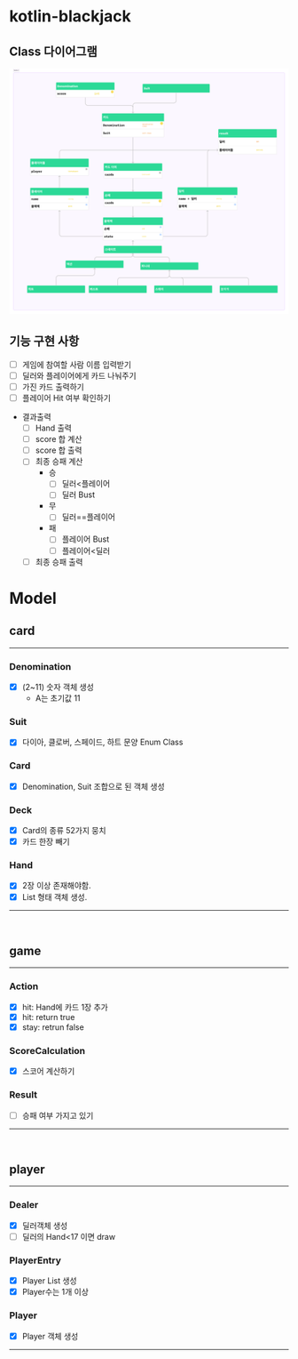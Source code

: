 # kotlin-blackjack

## Class 다이어그램

![ClassDiagram.png](image%2FClassDiagram.png)
<br>

## 기능 구현 사항

- [ ] 게임에 참여할 사람 이름 입력받기
- [ ] 딜러와 플레이어에게 카드 나눠주기
- [ ] 가진 카드 출력하기
- [ ] 플레이어 Hit 여부 확인하기

- 결과출력
    - [ ] Hand 출력
    - [ ] score 합 계산
    - [ ] score 합 출력
    - [ ] 최종 승패 계산
        - 승
            - [ ] 딜러<플레이어
            - [ ] 딜러 Bust
        - 무
            - [ ] 딜러==플레이어
        - 패
            - [ ] 플레이어 Bust
            - [ ] 플레이어<딜러
    - [ ] 최종 승패 출력

# Model

## card

-------------------

### Denomination

- [x] (2~11) 숫자 객체 생성
    - A는 초기값 11

### Suit

- [x] 다이아, 클로버, 스페이드, 하트 문양 Enum Class

### Card

-[x] Denomination, Suit 조합으로 된 객체 생성

### Deck

- [x] Card의 종류 52가지 뭉치
- [x] 카드 한장 빼기

### Hand

- [x] 2장 이상 존재해야함.
- [x] List<Card> 형태 객체 생성.

----------------

<br>

## game

-----------

### Action

- [x] hit: Hand에 카드 1장 추가
- [x] hit: return true
- [x] stay: retrun false

### ScoreCalculation

- [x] 스코어 계산하기

### Result

- [ ] 승패 여부 가지고 있기

----------------

<br>

## player

-------------------

### Dealer

- [x] 딜러객체 생성
- [ ] 딜러의 Hand<17 이면 draw

### PlayerEntry

- [x] Player List 생성
- [x] Player수는 1개 이상

### Player

- [x] Player 객체 생성

-------------------